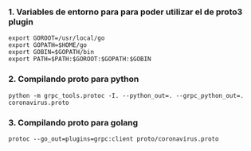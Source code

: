 ### 1. Variables de entorno para para poder utilizar el de proto3 plugin

```
export GOROOT=/usr/local/go
export GOPATH=$HOME/go
export GOBIN=$GOPATH/bin
export PATH=$PATH:$GOROOT:$GOPATH:$GOBIN
```


### 2. Compilando proto para python

    python -m grpc_tools.protoc -I. --python_out=. --grpc_python_out=. coronavirus.proto


### 3. Compilando proto para golang

    protoc --go_out=plugins=grpc:client proto/coronavirus.proto

